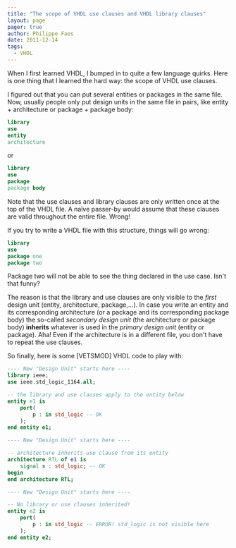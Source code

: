 ```yaml
---
title: "The scope of VHDL use clauses and VHDL library clauses"
layout: page 
pager: true
author: Philippe Faes
date: 2011-12-14
tags: 
  - VHDL
---
```


When I first learned VHDL, I bumped in to quite a few language quirks. Here is one thing that I learned the hard way: the scope of VHDL use clauses.

I figured out that you can put several entities or packages in the same file. Now, usually people only put design units in the same file in pairs, like entity + architecture or package + package body:
```vhdl
library
use
entity
architecture
```
or
```vhdl
library
use
package
package body
```

Note that the use clauses and library clauses are only written once at the top of the VHDL file. A naïve passer-by would assume that these clauses are valid throughout the entire file. Wrong!

If you try to write a VHDL file with this structure, things will go wrong:
```vhdl
library
use
package one
package two
```

Package two will not be able to see the thing declared in the use case. Isn't that funny? 

The reason is that the library and use clauses are only visible to the _first_ design unit (entity, architecture, package,...). In case you write an entity and its corresponding architecture (or a package and its corresponding package body) the so-called _secondary design unit_ (the architecture or package body) **inherits** whatever is used in the _primary design unit_ (entity or package). Aha!
Even if the architecture is in a different file, you don't have to repeat the use clauses.

So finally, here is some [VETSMOD] VHDL code to play with:
```vhdl
---- New "Design Unit" starts here ----
library ieee;
use ieee.std_logic_1164.all;

-- the library and use clauses apply to the entity below
entity e1 is
	port(
		p : in std_logic -- OK
	);
end entity e1;

---- New "Design Unit" starts here ----

-- architecture inherits use clause from its entity 
architecture RTL of e1 is
	signal s : std_logic; -- OK
begin
end architecture RTL;

---- New "Design Unit" starts here ----

-- No library or use clauses inherited!
entity e2 is
	port(
		p : in std_logic -- ERROR! std_logic is not visible here
	);
end entity e2;
```
